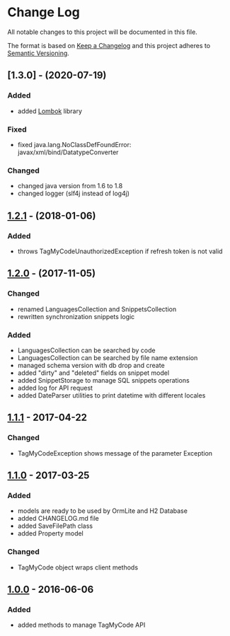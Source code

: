 # Change Log
All notable changes to this project will be documented in this file.

The format is based on [Keep a Changelog](http://keepachangelog.com/)
and this project adheres to [Semantic Versioning](http://semver.org/).

## [1.3.0] - (2020-07-19)
### Added
- added [Lombok](https://projectlombok.org/) library

### Fixed
- fixed java.lang.NoClassDefFoundError: javax/xml/bind/DatatypeConverter

### Changed
- changed java version from 1.6 to 1.8
- changed logger (slf4j instead of log4j)

## [1.2.1] - (2018-01-06)
### Added
- throws TagMyCodeUnauthorizedException if refresh token is not valid

## [1.2.0] - (2017-11-05)
### Changed
- renamed LanguagesCollection and SnippetsCollection
- rewritten synchronization snippets logic

### Added
- LanguagesCollection can be searched by code
- LanguagesCollection can be searched by file name extension
- managed schema version with db drop and create
- added "dirty" and "deleted" fields on snippet model
- added SnippetStorage to manage SQL snippets operations
- added log for API request
- added DateParser utilities to print datetime with different locales

## [1.1.1] - 2017-04-22
### Changed
- TagMyCodeException shows message of the parameter Exception

## [1.1.0] - 2017-03-25
### Added
- models are ready to be used by OrmLite and H2 Database
- added CHANGELOG.md file
- added SaveFilePath class
- added Property model

### Changed
- TagMyCode object wraps client methods

## [1.0.0] - 2016-06-06
### Added
- added methods to manage TagMyCode API

[1.2.1]: https://github.com/massimozappino/tagmycode-java-sdk/compare/v1.2.0...v1.2.1
[1.2.0]: https://github.com/massimozappino/tagmycode-java-sdk/compare/v1.1.1...v1.2.0
[1.1.1]: https://github.com/massimozappino/tagmycode-java-sdk/compare/v1.1.0...v1.1.1
[1.1.0]: https://github.com/massimozappino/tagmycode-java-sdk/compare/v1.0.0...v1.1.0
[1.0.0]: https://github.com/massimozappino/tagmycode-java-sdk/compare/v0.1.2...v1.0.0
